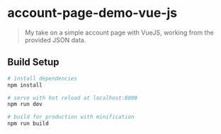 # account-page-demo-vue-js

> My take on a simple account page with VueJS, working from the provided JSON data. 

## Build Setup

``` bash
# install dependencies
npm install

# serve with hot reload at localhost:8080
npm run dev

# build for production with minification
npm run build
```